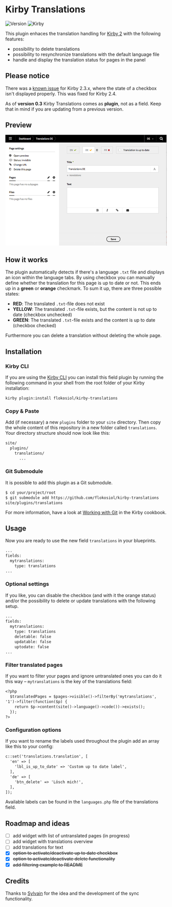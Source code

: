 # Kirby Translations

![Version](https://img.shields.io/badge/Version-0.7-green.svg) ![Kirby](https://img.shields.io/badge/Kirby-2.3+-red.svg)

This plugin enhaces the translation handling for [Kirby 2](http://getkirby.com) with the following features:

+ possibility to delete translations
+ possibility to resynchronize translations with the default language file
+ handle and display the translation status for pages in the panel

## Please notice

There was a [known issue](https://github.com/getkirby/panel/issues/910) for Kirby 2.3.x, where the state of a checkbox isn't displayed properly. This was fixed for Kirby 2.4.

As of **version 0.3** Kirby Translations comes as **plugin**, not as a field. Keep that in mind if you are updating from a previous version.


## Preview

![Screenshot](screenshot.png)

## How it works

The plugin automatically detects if there's a language `.txt` file and displays an icon within the language tabs. By using checkbox you can manually define whether the translation for this page is up to date or not. This ends up in a **green** or **orange** checkmark. To sum it up, there are three possible states:

+ **RED**: The translated `.txt`-file does not exist
+ **YELLOW**: The translated `.txt`-file exists, but the content is not up to date (checkbox unchecked)
+ **GREEN**: The translated `.txt`-file exists and the content is up to date (checkbox checked)

Furthermore you can delete a translation without deleting the whole page.


## Installation

### Kirby CLI

If you are using the [Kirby CLI](https://github.com/getkirby/cli) you can install this field plugin by running the following command in your shell from the root folder of your Kirby installation:

```
kirby plugin:install flokosiol/kirby-translations
```

### Copy & Paste

Add (if necessary) a new `plugins` folder to your `site` directory. Then copy the whole content of this repository in a new folder called `translations`. Your directory structure should now look like this:

```
site/
  plugins/
    translations/
      ...
```

### Git Submodule

It is possible to add this plugin as a Git submodule.

```
$ cd your/project/root
$ git submodule add https://github.com/flokosiol/kirby-translations site/plugins/translations
```

For more information, have a look at [Working with Git](https://getkirby.com/docs/cookbook/working-with-git) in the Kirby cookbook.


## Usage

Now you are ready to use the new field `translations` in your blueprints.

```
...
fields:
  mytranslations:
    type: translations
...
```

### Optional settings

If you like, you can disable the checkbox (and with it the orange status) and/or the possibility to delete or update translations with the following setup.

```
...
fields:
  mytranslations:
    type: translations
    deletable: false
    updatable: false
    uptodate: false
...
```

### Filter translated pages

If you want to filter your pages and ignore untranslated ones you can do it this way – `mytranslations` is the key of the translations field:

```
<?php
  $translatedPages = $pages->visible()->filterBy('mytranslations', '1')->filter(function($p) {
    return $p->content(site()->language()->code())->exists();
  });
?>
```

### Configuration options

If you want to rename the labels used throughout the plugin add an array like this to your config:

```
c::set('translations.translation', [
  'en' => [
    'lbl_is_up_to_date' => 'Custom up to date label',
  ],
  'de' => [
    'btn_delete' => 'Lösch mich!',
  ],
]);
```

Available labels can be found in the `languages.php` file of the translations field.

## Roadmap and ideas

- [ ] add widget with list of untranslated pages (in progress)
- [ ] add widget with translations overview
- [ ] add translations for text
- [x] ~~option to activate/deactivate up to date checkbox~~
- [x] ~~option to activate/deactivate delete functionality~~
- [x] ~~add filtering example to README~~

## Credits

Thanks to [Sylvain](https://github.com/sylvainjule) for the idea and the development of the sync functionality.